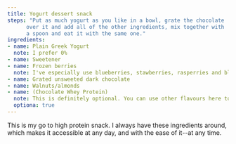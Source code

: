 ```yaml
---
title: Yogurt dessert snack
steps: "Put as much yogurt as you like in a bowl, grate the chocolate
      over it and add all of the other ingredients, mix together with
      a spoon and eat it with the same one."
ingredients:
- name: Plain Greek Yogurt
  note: I prefer 0%
- name: Sweetener
- name: Frozen berries
  note: I've especially use blueberries, stawberries, rasperries and blackberries.
- name: Grated unsweeted dark chocolate
- name: Walnuts/almonds
- name: (Chocolate Whey Protein)
  note: This is definitely optional. You can use other flavours here too.
  optiona: true
---
```


This is my go to high protein snack. I always have these
ingredients around, which makes it accessible at any day, and with the
ease of it--at any time.
